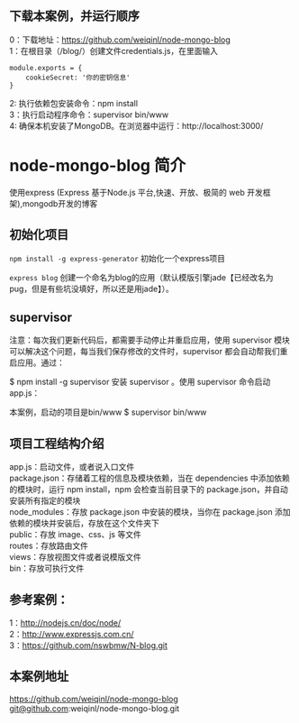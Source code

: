 ## 下载本案例，并运行顺序  
0：下载地址：https://github.com/weiqinl/node-mongo-blog  
1：在根目录（/blog/）创建文件credentials.js，在里面输入

	module.exports = {
		cookieSecret: '你的密钥信息'
	}  

2: 执行依赖包安装命令：npm install  
3：执行启动程序命令：supervisor bin/www  
4: 确保本机安装了MongoDB。在浏览器中运行：http://localhost:3000/  



# node-mongo-blog 简介
使用express  (Express 基于Node.js 平台,快速、开放、极简的 web 开发框架),mongodb开发的博客

## 初始化项目
`npm install -g express-generator` 初始化一个express项目  

`express blog` 创建一个命名为blog的应用（默认模版引擎jade【已经改名为pug，但是有些坑没填好，所以还是用jade】）。


## supervisor 
注意：每次我们更新代码后，都需要手动停止并重启应用，使用 supervisor 模块可以解决这个问题，每当我们保存修改的文件时，supervisor 都会自动帮我们重启应用。通过：

$ npm install -g supervisor
安装 supervisor 。使用 supervisor 命令启动 app.js：

本案例，启动的项目是bin/www
$ supervisor bin/www



## 项目工程结构介绍
app.js：启动文件，或者说入口文件  
package.json：存储着工程的信息及模块依赖，当在 dependencies 中添加依赖的模块时，运行 npm install，npm   会检查当前目录下的 package.json，并自动安装所有指定的模块  
node_modules：存放 package.json 中安装的模块，当你在 package.json 添加依赖的模块并安装后，存放在这个文件夹下  
public：存放 image、css、js 等文件  
routes：存放路由文件  
views：存放视图文件或者说模版文件  
bin：存放可执行文件  


## 参考案例：  
1：http://nodejs.cn/doc/node/   
2：http://www.expressjs.com.cn/  
3：https://github.com/nswbmw/N-blog.git  

## 本案例地址
https://github.com/weiqinl/node-mongo-blog  
git@github.com:weiqinl/node-mongo-blog.git
